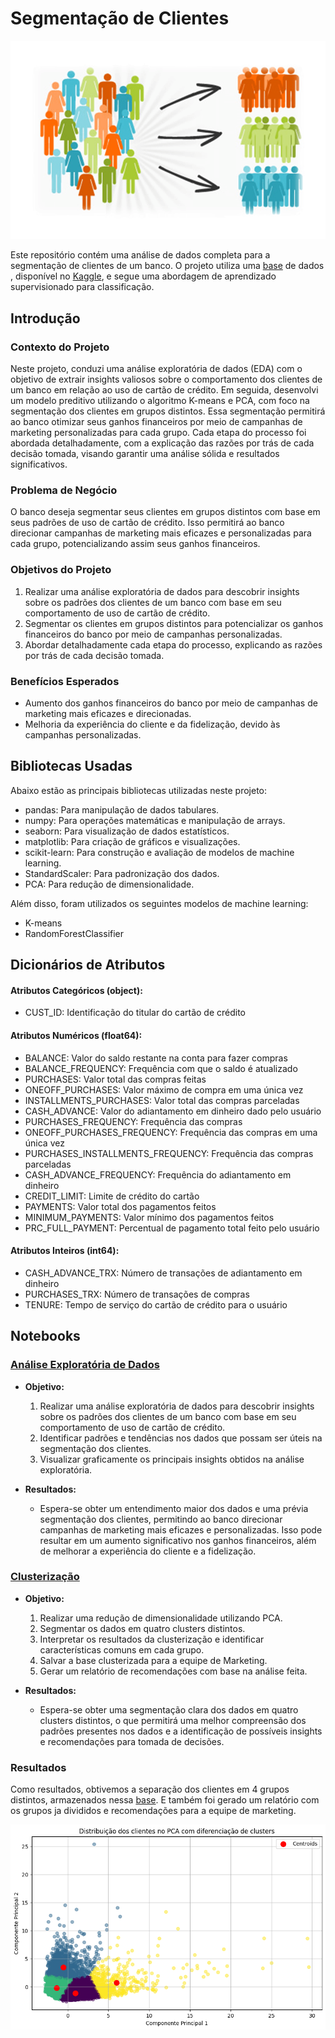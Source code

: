 # Segmentação de Clientes

![Descrição da imagem](https://github.com/waltercrastobr/Segmentacao-Clientes/blob/main/img_segmentacao.png)

Este repositório contém uma análise de dados completa para a segmentação de clientes de um banco. O projeto utiliza uma [base](https://github.com/waltercrastobr/Segmentacao-Clientes/blob/main/Marketing_data.csv) de dados , disponível no [Kaggle](https://www.kaggle.com/arjunbhasin2013/ccdata), e segue uma abordagem de aprendizado supervisionado para classificação.

## Introdução

### Contexto do Projeto

Neste projeto, conduzi uma análise exploratória de dados (EDA) com o objetivo de extrair insights valiosos sobre o comportamento dos clientes de um banco em relação ao uso de cartão de crédito. Em seguida, desenvolvi um modelo preditivo utilizando o algoritmo K-means e PCA, com foco na segmentação dos clientes em grupos distintos. Essa segmentação permitirá ao banco otimizar seus ganhos financeiros por meio de campanhas de marketing personalizadas para cada grupo. Cada etapa do processo foi abordada detalhadamente, com a explicação das razões por trás de cada decisão tomada, visando garantir uma análise sólida e resultados significativos.

### Problema de Negócio

O banco deseja segmentar seus clientes em grupos distintos com base em seus padrões de uso de cartão de crédito. Isso permitirá ao banco direcionar campanhas de marketing mais eficazes e personalizadas para cada grupo, potencializando assim seus ganhos financeiros.

### Objetivos do Projeto

1. Realizar uma análise exploratória de dados para descobrir insights sobre os padrões dos clientes de um banco com base em seu comportamento de uso de cartão de crédito.
2. Segmentar os clientes em grupos distintos para potencializar os ganhos financeiros do banco por meio de campanhas personalizadas.
3. Abordar detalhadamente cada etapa do processo, explicando as razões por trás de cada decisão tomada.

### Benefícios Esperados

- Aumento dos ganhos financeiros do banco por meio de campanhas de marketing mais eficazes e direcionadas.
- Melhoria da experiência do cliente e da fidelização, devido às campanhas personalizadas.

## Bibliotecas Usadas

Abaixo estão as principais bibliotecas utilizadas neste projeto:

- pandas: Para manipulação de dados tabulares.
- numpy: Para operações matemáticas e manipulação de arrays.
- seaborn: Para visualização de dados estatísticos.
- matplotlib: Para criação de gráficos e visualizações.
- scikit-learn: Para construção e avaliação de modelos de machine learning.
- StandardScaler: Para padronização dos dados.
- PCA: Para redução de dimensionalidade.

Além disso, foram utilizados os seguintes modelos de machine learning:

- K-means
- RandomForestClassifier

## Dicionários de Atributos

#### **Atributos Categóricos (object):**
- CUST_ID: Identificação do titular do cartão de crédito

#### **Atributos Numéricos (float64):**

- BALANCE: Valor do saldo restante na conta para fazer compras
- BALANCE_FREQUENCY: Frequência com que o saldo é atualizado
- PURCHASES: Valor total das compras feitas
- ONEOFF_PURCHASES: Valor máximo de compra em uma única vez
- INSTALLMENTS_PURCHASES: Valor total das compras parceladas
- CASH_ADVANCE: Valor do adiantamento em dinheiro dado pelo usuário
- PURCHASES_FREQUENCY: Frequência das compras
- ONEOFF_PURCHASES_FREQUENCY: Frequência das compras em uma única vez
- PURCHASES_INSTALLMENTS_FREQUENCY: Frequência das compras parceladas
- CASH_ADVANCE_FREQUENCY: Frequência do adiantamento em dinheiro
- CREDIT_LIMIT: Limite de crédito do cartão
- PAYMENTS: Valor total dos pagamentos feitos
- MINIMUM_PAYMENTS: Valor mínimo dos pagamentos feitos
- PRC_FULL_PAYMENT: Percentual de pagamento total feito pelo usuário

#### **Atributos Inteiros (int64):**

- CASH_ADVANCE_TRX: Número de transações de adiantamento em dinheiro
- PURCHASES_TRX: Número de transações de compras
- TENURE: Tempo de serviço do cartão de crédito para o usuário

## Notebooks

### [Análise Exploratória de Dados](https://github.com/waltercrastobr/Segmentacao-Clientes/blob/main/EDA_Segmentacao_Clientes.ipynb)

- **Objetivo:** 
  1. Realizar uma análise exploratória de dados para descobrir insights sobre os padrões dos clientes de um banco com base em seu comportamento de uso de cartão de crédito.
  2. Identificar padrões e tendências nos dados que possam ser úteis na segmentação dos clientes.
  3. Visualizar graficamente os principais insights obtidos na análise exploratória.
     
- **Resultados:**
  - Espera-se obter um entendimento maior dos dados e uma prévia segmentação dos clientes, permitindo ao banco direcionar campanhas de marketing mais eficazes e personalizadas. Isso pode resultar em um aumento significativo nos ganhos financeiros, além de melhorar a experiência do cliente e a fidelização.

### [Clusterização](https://github.com/waltercrastobr/Segmentacao-Clientes/blob/main/Clusterizacao_Segmentacao.ipynb)

- **Objetivo:** 
  1. Realizar uma redução de dimensionalidade utilizando PCA.
  2. Segmentar os dados em quatro clusters distintos.
  3. Interpretar os resultados da clusterização e identificar características comuns em cada grupo.
  4. Salvar a base clusterizada para a equipe de Marketing.
  5. Gerar um relatório de recomendações com base na análise feita.

- **Resultados:**
  - Espera-se obter uma segmentação clara dos dados em quatro clusters distintos, o que permitirá uma melhor compreensão dos padrões presentes nos dados e a identificação de possíveis insights e recomendações para tomada de decisões.


### Resultados

Como resultados, obtivemos a separação dos clientes em 4 grupos distintos, armazenados nessa [base](https://github.com/waltercrastobr/Segmentacao-Clientes/blob/main/cluster_ordenado.csv). E também foi gerado um relatório com os grupos ja divididos e recomendações para a equipe de marketing.

![Descrição da imagem](https://github.com/waltercrastobr/Segmentacao-Clientes/blob/main/img_clusterizacao.png)
